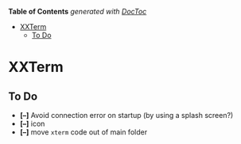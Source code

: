 <!-- START doctoc generated TOC please keep comment here to allow auto update -->
<!-- DON'T EDIT THIS SECTION, INSTEAD RE-RUN doctoc TO UPDATE -->
**Table of Contents**  *generated with [DocToc](https://github.com/thlorenz/doctoc)*

- [XXTerm](#xxterm)
  - [To Do](#to-do)

<!-- END doctoc generated TOC please keep comment here to allow auto update -->









# XXTerm


## To Do

* **[–]** Avoid connection error on startup (by using a splash screen?)
* **[–]** icon
* **[–]** move `xterm` code out of main folder






